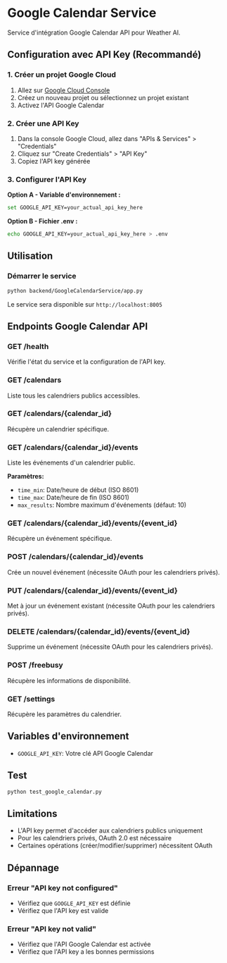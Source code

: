 # Google Calendar Service

Service d'intégration Google Calendar API pour Weather AI.

## Configuration avec API Key (Recommandé)

### 1. Créer un projet Google Cloud

1. Allez sur [Google Cloud Console](https://console.developers.google.com/)
2. Créez un nouveau projet ou sélectionnez un projet existant
3. Activez l'API Google Calendar

### 2. Créer une API Key

1. Dans la console Google Cloud, allez dans "APIs & Services" > "Credentials"
2. Cliquez sur "Create Credentials" > "API Key"
3. Copiez l'API key générée

### 3. Configurer l'API Key

**Option A - Variable d'environnement :**

```bash
set GOOGLE_API_KEY=your_actual_api_key_here
```

**Option B - Fichier .env :**

```bash
echo GOOGLE_API_KEY=your_actual_api_key_here > .env
```

## Utilisation

### Démarrer le service

```bash
python backend/GoogleCalendarService/app.py
```

Le service sera disponible sur `http://localhost:8005`

## Endpoints Google Calendar API

### GET /health

Vérifie l'état du service et la configuration de l'API key.

### GET /calendars

Liste tous les calendriers publics accessibles.

### GET /calendars/{calendar_id}

Récupère un calendrier spécifique.

### GET /calendars/{calendar_id}/events

Liste les événements d'un calendrier public.

**Paramètres:**

- `time_min`: Date/heure de début (ISO 8601)
- `time_max`: Date/heure de fin (ISO 8601)
- `max_results`: Nombre maximum d'événements (défaut: 10)

### GET /calendars/{calendar_id}/events/{event_id}

Récupère un événement spécifique.

### POST /calendars/{calendar_id}/events

Crée un nouvel événement (nécessite OAuth pour les calendriers privés).

### PUT /calendars/{calendar_id}/events/{event_id}

Met à jour un événement existant (nécessite OAuth pour les calendriers privés).

### DELETE /calendars/{calendar_id}/events/{event_id}

Supprime un événement (nécessite OAuth pour les calendriers privés).

### POST /freebusy

Récupère les informations de disponibilité.

### GET /settings

Récupère les paramètres du calendrier.

## Variables d'environnement

- `GOOGLE_API_KEY`: Votre clé API Google Calendar

## Test

```bash
python test_google_calendar.py
```

## Limitations

- L'API key permet d'accéder aux calendriers publics uniquement
- Pour les calendriers privés, OAuth 2.0 est nécessaire
- Certaines opérations (créer/modifier/supprimer) nécessitent OAuth

## Dépannage

### Erreur "API key not configured"

- Vérifiez que `GOOGLE_API_KEY` est définie
- Vérifiez que l'API key est valide

### Erreur "API key not valid"

- Vérifiez que l'API Google Calendar est activée
- Vérifiez que l'API key a les bonnes permissions
